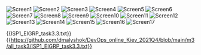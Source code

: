 ![Screen1](https://github.com/dmalyshok/DevOps_online_Kiev_2021Q4/blob/main/m3/all_task3/Screen3.1.1.JPG?raw=true)
![Screen2](https://github.com/dmalyshok/DevOps_online_Kiev_2021Q4/blob/main/m3/all_task3/Screen3.1.2.JPG?raw=true)
![Screen3](https://github.com/dmalyshok/DevOps_online_Kiev_2021Q4/blob/main/m3/all_task3/Screen3.1.3.JPG?raw=true)
![Screen4](https://github.com/dmalyshok/DevOps_online_Kiev_2021Q4/blob/main/m3/all_task3/Screen3.2.1.JPG?raw=true)
![Screen5](https://github.com/dmalyshok/DevOps_online_Kiev_2021Q4/blob/main/m3/all_task3/Screen3.2.2.JPG?raw=true)
![Screen6](https://github.com/dmalyshok/DevOps_online_Kiev_2021Q4/blob/main/m3/all_task3/Screen3.2.3.JPG?raw=true)
![Screen7](https://github.com/dmalyshok/DevOps_online_Kiev_2021Q4/blob/main/m3/all_task3/Screen3.2.4.JPG?raw=true)
![Screen8](https://github.com/dmalyshok/DevOps_online_Kiev_2021Q4/blob/main/m3/all_task3/Screen3.2.5.JPG?raw=true)
![Screen9](https://github.com/dmalyshok/DevOps_online_Kiev_2021Q4/blob/main/m3/all_task3/Screen3.2.6.JPG?raw=true)
![Screen10](https://github.com/dmalyshok/DevOps_online_Kiev_2021Q4/blob/main/m3/all_task3/Screen3.3.1.JPG?raw=true)
![Screen11](https://github.com/dmalyshok/DevOps_online_Kiev_2021Q4/blob/main/m3/all_task3/Screen3.3.2.JPG?raw=true)
![Screen12](https://github.com/dmalyshok/DevOps_online_Kiev_2021Q4/blob/main/m3/all_task3/Screen3.3.3.JPG?raw=true)
![Screen13](https://github.com/dmalyshok/DevOps_online_Kiev_2021Q4/blob/main/m3/all_task3/Screen3.4.1.JPG?raw=true)
![Screen14](https://github.com/dmalyshok/DevOps_online_Kiev_2021Q4/blob/main/m3/all_task3/Screen3.4.2.JPG?raw=true)
![Screen15](https://github.com/dmalyshok/DevOps_online_Kiev_2021Q4/blob/main/m3/all_task3/Screen3.4.3.JPG?raw=true)
![Screen16](https://github.com/dmalyshok/DevOps_online_Kiev_2021Q4/blob/main/m3/all_task3/Screen3.4.4.JPG?raw=true)
![Screen17](https://github.com/dmalyshok/DevOps_online_Kiev_2021Q4/blob/main/m3/all_task3/Screen3.4.5.JPG?raw=true)


{{ISP1_EIGRP_task3.3.txt}}
{{https://github.com/dmalyshok/DevOps_online_Kiev_2021Q4/blob/main/m3/all_task3/ISP1_EIGRP_task3.3.txt}}
